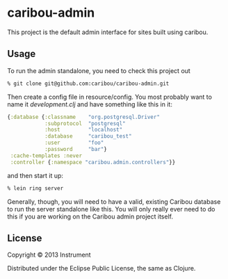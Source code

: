 # caribou-admin

This project is the default admin interface for sites built using
caribou.

## Usage

To run the admin standalone, you need to check this project out

```bash
% git clone git@github.com:caribou/caribou-admin.git
```

Then create a config file in resource/config.  You most probably want
to name it _development.clj_ and have something like this in it:

```clj
{:database {:classname    "org.postgresql.Driver"
            :subprotocol  "postgresql"
            :host         "localhost"
            :database     "caribou_test"
            :user         "foo"
            :password     "bar"}
 :cache-templates :never
 :controller {:namespace "caribou.admin.controllers"}}
```
and then start it up:

```bash
% lein ring server
```

Generally, though, you will need to have a valid, existing Caribou database
to run the server standalone like this.  You will only really ever need
to do this if you are working on the Caribou admin project itself.

## License

Copyright © 2013 Instrument

Distributed under the Eclipse Public License, the same as Clojure.
